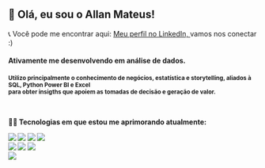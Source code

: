 ## 👋 Olá, eu sou o Allan Mateus!

<span>📞 Você pode me encontrar aqui: </span> <a href="linkedin.com/in/allanpmateus">Meu perfil no LinkedIn, </a><span>vamos nos conectar :)</span>
<h4>Ativamente me desenvolvendo em análise de dados.<h4>

<small>Utilizo principalmente o conhecimento de negócios, estatística e storytelling, aliados à SQL, Python Power BI e Excel<br> para obter insigths que apoiem as tomadas de decisão e geração de valor.</small>
 
<br>
 
 
 <span>🌱🧠 Tecnologias em que estou me aprimorando atualmente:</span>
    <div>
         <img src="https://img.shields.io/badge/Python-14354C?style=for-the-badge&logo=python&logoColor=white"/> 
         <img src="https://img.shields.io/badge/Microsoft_Excel-217346?style=for-the-badge&logo=microsoft-excel&logoColor=white"/>
         <img src="https://img.shields.io/badge/MySQL-00000F?style=for-the-badge&logo=mysql&logoColor=white"/>
         <img src="https://img.shields.io/badge/Git-E34F26?style=for-the-badge&logo=git&logoColor=white"/>
            <br>
         <img src="https://img.shields.io/badge/Google_Cloud-4285F4?style=for-the-badge&logo=google-cloud&logoColor=white"/>
         <img src="https://img.shields.io/badge/Jupyter-F37626.svg?&style=for-the-badge&logo=Jupyter&logoColor=white"/>
         <img src="https://img.shields.io/badge/Figma-F24E1E?style=for-the-badge&logo=figma&logoColor=white"/>     
         <img src="https://img.shields.io/badge/Databricks-FF3621?style=for-the-badge&logo=Databricks&logoColor=white"/>  
    </div>
     


<!---
allanmateus/allanmateus is a ✨ special ✨ repository because its `README.md` (this file) appears on your GitHub profile.
You can click the Preview link to take a look at your changes.
---!>
